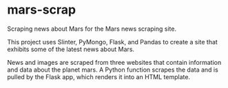 # mars-scrap
Scraping news about Mars for the Mars news scraping site.

This project uses Slinter, PyMongo, Flask, and Pandas to create a site that exhibits some of the latest news about Mars.

News and images are scraped from three websites that contain information and data about the planet mars. A Python function scrapes the data and is pulled by the Flask app, which renders it into an HTML template.
